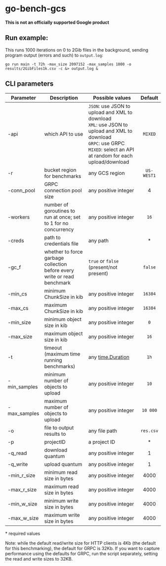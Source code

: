 # go-bench-gcs
**This is not an officially supported Google product**

## Run example:
This runs 1000 iterations on 0 to 2Gib files in the background, sending program output (errors and such) to `output.log`:

`go run main -t 72h -max_size 2097152 -max_samples 1000 -o results/2GibFiles1k.csv -c &> output.log &`



## CLI parameters

| Parameter | Description | Possible values | Default |
| --------- | ----------- | --------------- |:-------:|
| -api | which API to use | `JSON`: use JSON to upload and XML to download <br> `XML`: use JSON to upload and XML to download <br> `GRPC`: use GRPC <br> `MIXED`: select an API at random for each upload/download  | `MIXED` |
| -r | bucket region for benchmarks | any GCS region | `US-WEST1` |
| -conn_pool | GRPC connection pool size | any positive integer | 4 |
| -workers | number of goroutines to run at once; set to 1 for no concurrency | any positive integer | `16` |
| -creds | path to credentials file | any path | * |
| -gc_f | whether to force garbage collection <br> before every write or read benchmark |  `true` or `false` (present/not present) | `false` |
| -min_cs | minimum ChunkSize in kib | any positive integer | `16384` |
| -max_cs | maximum ChunkSize in kib | any positive integer | `16384` |
| -min_size | minimum object size in kib | any positive integer | `0` |
| -max_size | maximum object size in kib | any positive integer | `16` |
| -t | timeout (maximum time running benchmarks) | any [time.Duration](https://pkg.go.dev/time#Duration) | `1h` |
| -min_samples | minimum number of objects to upload | any positive integer | `10` |
| -max_samples | maximum number of objects to upload | any positive integer | `10 000` |
| -o | file to output results to | any file path | `res.csv` |
| -p | projectID | a project ID | * |
| -q_read | download quantum | any positive integer | 1 |
| -q_write | upload quantum | any positive integer | 1 |
| -min_r_size | minimum read size in bytes | any positive integer | 4000 |
| -max_r_size | maximum read size in bytes | any positive integer | 4000 |
| -min_w_size | minimum write size in bytes | any positive integer | 4000 |
| -max_w_size | maximum write size in bytes | any positive integer | 4000 |

\* required values

Note: while the default read/write size for HTTP clients is 4Kb 
(the default for this benchmarking), the default for GRPC is 32Kb.
If you want to capture performance using the defaults for GRPC, run the script 
separately, setting the read and write sizes to 32KB.